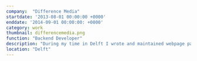 ```yaml
---
company:  "Difference Media"
startdate: '2013-08-01 00:00:00 +0000'
enddate: '2014-09-01 00:00:00: +0000'
category: work
thumbnail: differencemedia.png
function: "Backend Developer"
description: "During my time in Delft I wrote and maintained webpage parsers in CoffeeScript with Node.js for the website <a href=\"//1dagskoopjes.nl\">1dagskoopjes.nl</a>, a website that collects and lists the best daily deals for their customers. Next to that, I developed a proof of concept Windows 8 Modern-UI application."
location: "Delft"
---
```


